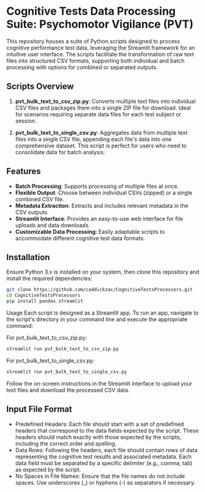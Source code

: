 # Cognitive Tests Data Processing Suite: Psychomotor Vigilance (PVT)

This repository houses a suite of Python scripts designed to process cognitive performance test data, leveraging the Streamlit framework for an intuitive user interface. The scripts facilitate the transformation of raw text files into structured CSV formats, supporting both individual and batch processing with options for combined or separated outputs.

## Scripts Overview

1. **pvt_bulk_text_to_csv_zip.py**: Converts multiple text files into individual CSV files and packages them into a single ZIP file for download. Ideal for scenarios requiring separate data files for each test subject or session.

2. **pvt_bulk_text_to_single_csv.py**: Aggregates data from multiple text files into a single CSV file, appending each file's data into one comprehensive dataset. This script is perfect for users who need to consolidate data for batch analysis.

## Features

- **Batch Processing**: Supports processing of multiple files at once.
- **Flexible Output**: Choose between individual CSVs (zipped) or a single combined CSV file.
- **Metadata Extraction**: Extracts and includes relevant metadata in the CSV outputs.
- **Streamlit Interface**: Provides an easy-to-use web interface for file uploads and data downloads.
- **Customizable Data Processing**: Easily adaptable scripts to accommodate different cognitive test data formats.

## Installation

Ensure Python 3.x is installed on your system, then clone this repository and install the required dependencies:

```bash
git clone https://github.com/caddickzac/CognitiveTestsProcessors.git
cd CognitiveTestsProcessors
pip install pandas streamlit
```

Usage
Each script is designed as a Streamlit app. To run an app, navigate to the script's directory in your command line and execute the appropriate command:

For pvt_bulk_text_to_csv_zip.py:
```bash
streamlit run pvt_bulk_text_to_csv_zip.py
```


For pvt_bulk_text_to_single_csv.py:
```bash
streamlit run pvt_bulk_text_to_single_csv.py
```
Follow the on-screen instructions in the Streamlit interface to upload your text files and download the processed CSV data.

## Input File Format
- Predefined Headers: Each file should start with a set of predefined headers that correspond to the data fields expected by the script. These headers should match exactly with those expected by the scripts, including the correct order and spelling.
- Data Rows: Following the headers, each file should contain rows of data representing the cognitive test results and associated metadata. Each data field must be separated by a specific delimiter (e.g., comma, tab) as expected by the script.
- No Spaces in File Names: Ensure that the file names do not include spaces. Use underscores (_) or hyphens (-) as separators if necessary.

